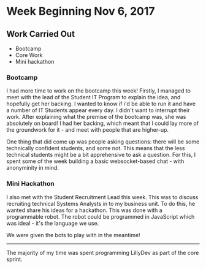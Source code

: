 # Week Beginning Nov 6, 2017

## Work Carried Out
* Bootcamp 
* Core Work
* Mini hackathon

### Bootcamp
I had more time to work on the bootcamp this week! Firstly, I managed to meet with the lead of the Student IT Program to explain the idea, and hopefully get her backing. I wanted to know if i'd be able to run it and have a number of IT Students appear every day. I didn't want to interrupt their work. After explaining what the premise of the bootcamp was, she was absolutely on board! I had her backing, which meant that I could lay more of the groundwork for it - and meet with people that are higher-up.

One thing that did come up was people asking questions: there will be some technically confident students, and some not. This means that the less technical students might be a bit apprehensive to ask a question. For this, I spent some of the week building a basic websocket-based chat - with anonyminity in mind.

### Mini Hackathon
I also met with the Student Recruitment Lead this week. This was to discuss recruiting technical Systems Analysts in to my business unit. To do this, he wanted share his ideas for a hackathon. This was done with a programmable robot. The robot could be programmed in JavaScript which was ideal - it's the language we use.

We were given the bots to play with in the meantime!

---

The majority of my time was spent programming LillyDev as part of the core sprint.